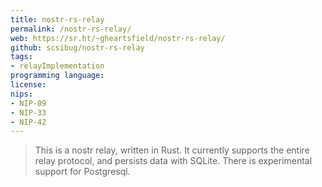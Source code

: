 ```yaml
---
title: nostr-rs-relay
permalink: /nostr-rs-relay/
web: https://sr.ht/~gheartsfield/nostr-rs-relay/
github: scsibug/nostr-rs-relay
tags:
- relayImplementation
programming language: 
license:
nips: 
- NIP-09
- NIP-33
- NIP-42 
---
```


> This is a nostr relay, written in Rust. It currently supports the entire relay protocol, and persists data with SQLite. There is experimental support for Postgresql.